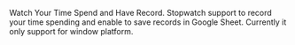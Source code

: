 Watch Your Time Spend and Have Record. Stopwatch support to record your time spending and enable to save records in Google Sheet. Currently it only support for window platform.